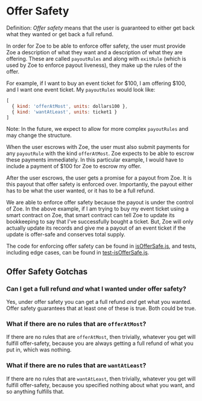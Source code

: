 # Offer Safety

<Zoe-Version/>

Definition: *Offer safety* means that the user is guaranteed to either
get back what they wanted or get back a full refund.

In order for Zoe to be able to enforce offer safety, the user must
provide Zoe a description of what they want and a description of what
they are offering. These are called `payoutRules` and along with
`exitRule` (which is used by Zoe to enforce payout liveness), they make up
the rules of the offer.

For example, if I want to buy an event ticket for $100, I am offering
$100, and I want one event ticket. My `payoutRules`
would look like:

```js
[
  { kind: 'offerAtMost', units: dollars100 },
  { kind: 'wantAtLeast', units: ticket1 }
]
```
Note: In the future, we expect to allow for more complex `payoutRules`
and may change the structure.

When the user escrows with Zoe, the user must also submit payments for any
`payoutRule` with the kind `offerAtMost`. Zoe
expects to be able to escrow these payments immediately. In this
particular example, I would have to include a payment of $100 for Zoe
to escrow my offer.

After the user escrows, the user gets a promise for a payout from Zoe.
It is this payout that offer safety is enforced over. Importantly, the
payout either has to be what the user wanted, or it has to be a full
refund.

We are able to enforce offer safety because the payout is under the
control of Zoe. In the above example, if I am trying to buy my event
ticket using a smart contract on Zoe, that smart contract can tell Zoe
to update its bookkeeping to say that I've successfully bought a
ticket. But, Zoe will only actually update its records and give me a
payout of an event ticket if the update is offer-safe and conserves
total supply.

The code for enforcing offer safety can be found in
[isOfferSafe.js](https://github.com/Agoric/agoric-sdk/blob/master/packages/zoe/src/isOfferSafe.js), and tests, including
edge cases, can be found in [test-isOfferSafe.js](https://github.com/Agoric/agoric-sdk/blob/master/packages/zoe/test/unitTests/test-isOfferSafe.js).

## Offer Safety Gotchas

### Can I get a full refund *and* what I wanted under offer safety?

Yes, under offer safety you can get a full refund *and* get what you
wanted. Offer safety guarantees that at least one of these is true.
Both could be true.

### What if there are no rules that are `offerAtMost`?

If there are no rules that are `offerAtMost`, then
trivially, whatever you get will fulfill offer-safety, because you are
always getting a full refund of what you put in, which was nothing.

### What if there are no rules that are `wantAtLeast`?

If there are no rules that are `wantAtLeast`, then
trivially, whatever you get will fulfill offer-safety, because you
specified nothing about what you want, and so anything fulfills that.
